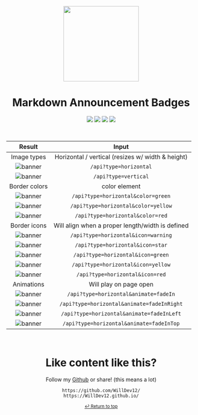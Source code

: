 <p align="center"><img src="https://www.andre601.ch/GitHub-Markdown/assets/img/logo.png" width="200" height="200"></p>

<h1 align="center">Markdown Announcement Badges</h1>

<p align="center">
<img src="https://img.shields.io/github/followers/WillDev12?label=follow%20my%20github&logo=github&style=for-the-badge">
<img src="https://img.shields.io/github/stars/WillDev12/MD-Announcements?style=for-the-badge">
<img src="https://img.shields.io/github/forks/WillDev12/MD-Announcements?style=for-the-badge">
<img src="https://img.shields.io/github/watchers/WillDev12/MD-Announcements?style=for-the-badge">
</p>

<br>

<div align="center">
  
  | Result | Input |
  | :---: | :---: |
  | Image types | Horizontal / vertical (resizes w/ width & height) |
  | ![banner](https://MD-Announcements.vercel.app/api?type=horizontal&text=Your%20text) | `/api?type=horizontal` |
  | ![banner](https://MD-Announcements.vercel.app/api?type=vertical&text=Your%20text) | `/api?type=vertical` |
  | Border colors | color element |
  | ![banner](https://MD-Announcements.vercel.app/api?type=horizontal&text=Your%20text&color=green) | `/api?type=horizontal&color=green` |
  | ![banner](https://MD-Announcements.vercel.app/api?type=horizontal&text=Your%20text&color=yellow) | `/api?type=horizontal&color=yellow` |
  | ![banner](https://MD-Announcements.vercel.app/api?type=horizontal&text=Your%20text&color=red) | `/api?type=horizontal&color=red` |
  | Border icons | Will align when a proper length/width is defined |
  | ![banner](https://MD-Announcements.vercel.app/api?type=horizontal&text=Your%20text&icon=warning) | `/api?type=horizontal&icon=warning` |
  | ![banner](https://MD-Announcements.vercel.app/api?type=horizontal&text=Your%20text&icon=star) | `/api?type=horizontal&icon=star` |
  | ![banner](https://MD-Announcements.vercel.app/api?type=horizontal&text=Your%20text&icon=green) | `/api?type=horizontal&icon=green` |
  | ![banner](https://MD-Announcements.vercel.app/api?type=horizontal&text=Your%20text&icon=yellow) | `/api?type=horizontal&icon=yellow` |
  | ![banner](https://MD-Announcements.vercel.app/api?type=horizontal&text=Your%20text&icon=red) | `/api?type=horizontal&icon=red` |
  | Animations | Will play on page open |
  | ![banner](https://MD-Announcements.vercel.app/api?type=horizontal&text=Your%20text&animate=fadeIn) | `/api?type=horizontal&animate=fadeIn` |
  | ![banner](https://MD-Announcements.vercel.app/api?type=horizontal&text=Your%20text&animate=fadeInRight) | `/api?type=horizontal&animate=fadeInRight` |
  | ![banner](https://MD-Announcements.vercel.app/api?type=horizontal&text=Your%20text&animate=fadeInLeft) | `/api?type=horizontal&animate=fadeInLeft` |
  | ![banner](https://MD-Announcements.vercel.app/api?type=horizontal&text=Your%20text&animate=fadeInTop) | `/api?type=horizontal&animate=fadeInTop` |
  
</div>

<br>

<h1 align="center">Like content like this?</h1>
<p align="center">Follow my <a href="https://github.com/WillDev12">Github</a> or share! (this means a lot)
<div align="center">

  ```
  https://github.com/WillDev12/
  https://WillDev12.github.io/
  ```
</div>

<p align="center"><sub><a href="https://github.com/WillDev12/MD-Announcements#markdown-announcement-badges">↩️ Return to top</a></sub></p>
